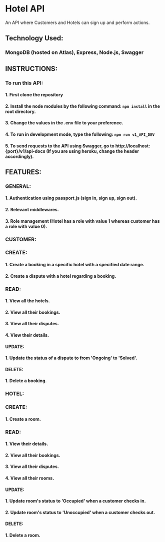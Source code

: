 # Hotel API
An API where Customers and Hotels can sign up and perform actions.

## Technology Used:
### MongoDB (hosted on Atlas), Express, Node.js, Swagger

## INSTRUCTIONS:
### To run this API:
####      1. First clone the repository
####      2. Install the node modules by the following command: ```npm install``` in the root directory.
####      3. Change the values in the .env file to your preference.
####      4. To run in development mode, type the following: ```npm run v1_API_DEV```
####      5. To send requests to the API using Swagger, go to http://localhost:{port}/v1/api-docs (If you are using heroku, change the header accordingly).

## FEATURES:

### GENERAL:
#### 1. Authentication using **passport.js** (sign in, sign up, sign out).
#### 2. Relevant middlewares.
#### 3. Role management (Hotel has a role with value 1 whereas customer has a role with value 0).

### CUSTOMER:
### CREATE:
#### 1. Create a booking in a specific hotel with a specified date range.
#### 2. Create a dispute with a hotel regarding a booking.
### READ:
#### 1. View all the hotels.
#### 2. View all their bookings.
#### 3. View all their disputes.
#### 4. View their details.
#### UPDATE:
#### 1. Update the status of a dispute to from 'Ongoing' to 'Solved'.
#### DELETE:
#### 1. Delete a booking.

### HOTEL:
### CREATE:
#### 1. Create a room.
### READ:
#### 1. View their details.
#### 2. View all their bookings.
#### 3. View all their disputes.
#### 4. View all their rooms.
#### UPDATE:
#### 1. Update room's status to 'Occupied' when a customer checks in.
#### 2. Update room's status to 'Unoccupied' when a customer checks out.
#### DELETE:
#### 1. Delete a room.

